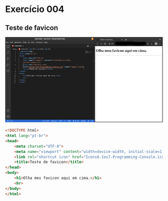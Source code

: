 # Exercício 004
## Teste de favicon
![Resultpic](https://github.com/AAndreLuis-dev/HTML-CSS_CursoEmVideo/blob/main/ex004/imgex004-edit.png)
```html
<!DOCTYPE html>
<html lang="pt-br">
<head>
    <meta charset="UTF-8">
    <meta name="viewport" content="width=device-width, initial-scale=1.0">
    <link rel="shortcut icon" href="Icons8-Ios7-Programming-Console.ico" type="image/x-icon">
    <title>Teste de favicon</title>
</head>
<body>
    <h1>Olha meu favicon aqui em cima.</h1>
    <hr>
</body>
</html>
```
